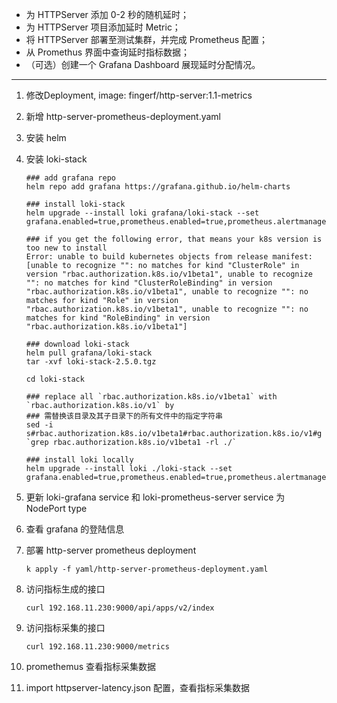 

- 为 HTTPServer 添加 0-2 秒的随机延时；
- 为 HTTPServer 项目添加延时 Metric；
- 将 HTTPServer 部署至测试集群，并完成 Prometheus 配置；
- 从 Promethus 界面中查询延时指标数据；
- （可选）创建一个 Grafana Dashboard 展现延时分配情况。

---

1. 修改Deployment, image: fingerf/http-server:1.1-metrics

2. 新增 http-server-prometheus-deployment.yaml

3. 安装 helm

4. 安装 loki-stack

   ```shell
   ### add grafana repo
   helm repo add grafana https://grafana.github.io/helm-charts
   ```

   ```shell
   ### install loki-stack
   helm upgrade --install loki grafana/loki-stack --set grafana.enabled=true,prometheus.enabled=true,prometheus.alertmanager.persistentVolume.enabled=false,prometheus.server.persistentVolume.enabled=false
   ```

   ```shell
   ### if you get the following error, that means your k8s version is too new to install
   Error: unable to build kubernetes objects from release manifest: [unable to recognize "": no matches for kind "ClusterRole" in version "rbac.authorization.k8s.io/v1beta1", unable to recognize "": no matches for kind "ClusterRoleBinding" in version "rbac.authorization.k8s.io/v1beta1", unable to recognize "": no matches for kind "Role" in version "rbac.authorization.k8s.io/v1beta1", unable to recognize "": no matches for kind "RoleBinding" in version "rbac.authorization.k8s.io/v1beta1"]
   ```

   ```shell
   ### download loki-stack
   helm pull grafana/loki-stack
   tar -xvf loki-stack-2.5.0.tgz
   ```

   ```shell
   cd loki-stack
   
   ### replace all `rbac.authorization.k8s.io/v1beta1` with `rbac.authorization.k8s.io/v1` by
   ### 需替换该目录及其子目录下的所有文件中的指定字符串
   sed -i s#rbac.authorization.k8s.io/v1beta1#rbac.authorization.k8s.io/v1#g `grep rbac.authorization.k8s.io/v1beta1 -rl ./`
   ```

   ```
   ### install loki locally
   helm upgrade --install loki ./loki-stack --set grafana.enabled=true,prometheus.enabled=true,prometheus.alertmanager.persistentVolume.enabled=false,prometheus.server.persistentVolume.enabled=false
   ```

5. 更新 loki-grafana service 和 loki-prometheus-server service 为 NodePort type

6. 查看 grafana 的登陆信息 

7. 部署 http-server prometheus deployment

   ```shell
   k apply -f yaml/http-server-prometheus-deployment.yaml
   ```

8. 访问指标生成的接口

   ```shell
   curl 192.168.11.230:9000/api/apps/v2/index
   ```

9. 访问指标采集的接口

   ```shell
   curl 192.168.11.230:9000/metrics
   ```

10. promethemus 查看指标采集数据

11. import httpserver-latency.json 配置，查看指标采集数据